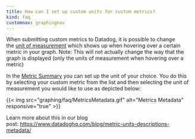 ```yaml
---
title: How can I set up custom units for custom metrics?
kind: faq
customnav: graphingnav
---
```


When submitting custom metrics to Datadog, it is possible to change the [unit of measurement](/developers/metrics/#units) which shows up when hovering over a certain metric in your graph. Note: This will not actually change the way that the graph is displayed (only the units of measurement when hovering over a metric)

In the [Metric Summary](https://app.datadoghq.com/metric/summary) you can set up the unit of your choice. You do this by selecting your custom metric from the list and then selecting the unit of measurement you would like to use as depicted below:

{{< img src="graphing/faq/MetricsMetadata.gif" alt="Metrics Metadata" responsive="true" >}}

Learn more about this in our blog post: https://www.datadoghq.com/blog/metric-units-descriptions-metadata/